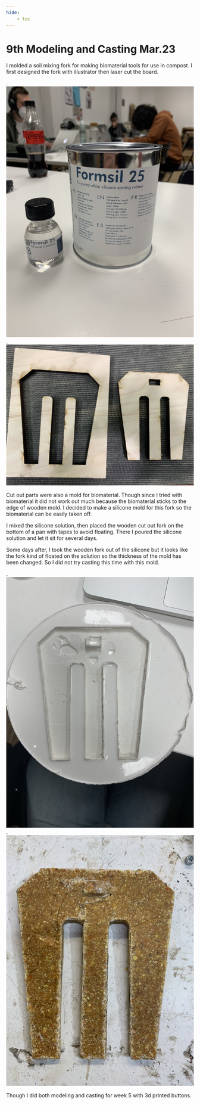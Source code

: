 ```yaml
---
hide:
    - toc
---
```


**9th Modeling and Casting Mar.23**
===============

I molded a soil mixing fork for making biomaterial tools for use in compost.
I first designed the fork with illustrator then laser cut the board.

.![](../images/fabacademy/week9/S__5939229.jpg)
.![](../images/fabacademy/week9/S__5939231.jpg)

Cut out parts were also a mold for biomaterial. Though since I tried with biomaterial it did not work out much because the biomaterial sticks to the edge of wooden mold. I decided to make a silicone mold for this fork so the biomaterial can be easily taken off.

I mixed the silicone solution, then placed the wooden cut out fork on the bottom of a pan with tapes to avoid floating. There I poured the silicone solution and let it sit for several days. 

Some days after, I took the wooden fork out of the silicone but it looks like the fork kind of floated on the solution so the thickness of the mold has been changed.  So I did not try casting this time with this mold.

.![](../images/fabacademy/week9/S__5939227.jpg)
.![](../images/fabacademy/week9/S__5939230.jpg)

Though I did both modeling and casting for week 5 with 3d printed buttons.


